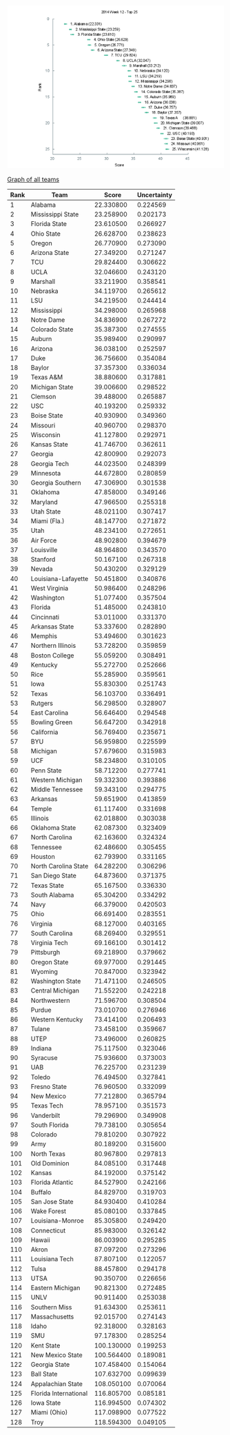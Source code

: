 ![Week 12 Top 25](img/week12-top25.png)

[Graph of all teams](img/week12.png)

 Rank | Team                           | Score      | Uncertainty
------|--------------------------------|------------|------------
    1 | Alabama                   |  22.330800 |   0.224569
    2 | Mississippi State         |  23.258900 |   0.202173
    3 | Florida State             |  23.610500 |   0.266927
    4 | Ohio State                |  26.628700 |   0.238623
    5 | Oregon                    |  26.770900 |   0.273090
    6 | Arizona State             |  27.349200 |   0.271247
    7 | TCU                       |  29.824400 |   0.306622
    8 | UCLA                      |  32.046600 |   0.243120
    9 | Marshall                  |  33.211900 |   0.358541
   10 | Nebraska                  |  34.119700 |   0.265612
   11 | LSU                       |  34.219500 |   0.244414
   12 | Mississippi               |  34.298000 |   0.265968
   13 | Notre Dame                |  34.836900 |   0.267272
   14 | Colorado State            |  35.387300 |   0.274555
   15 | Auburn                    |  35.989400 |   0.290997
   16 | Arizona                   |  36.038100 |   0.252597
   17 | Duke                      |  36.756600 |   0.354084
   18 | Baylor                    |  37.357300 |   0.336034
   19 | Texas A&M                 |  38.880600 |   0.317881
   20 | Michigan State            |  39.006600 |   0.298522
   21 | Clemson                   |  39.488000 |   0.265887
   22 | USC                       |  40.193200 |   0.259332
   23 | Boise State               |  40.930900 |   0.349360
   24 | Missouri                  |  40.960700 |   0.298370
   25 | Wisconsin                 |  41.127800 |   0.292971
   26 | Kansas State              |  41.746700 |   0.362611
   27 | Georgia                   |  42.800900 |   0.292073
   28 | Georgia Tech              |  44.023500 |   0.248399
   29 | Minnesota                 |  44.672800 |   0.280859
   30 | Georgia Southern          |  47.306900 |   0.301538
   31 | Oklahoma                  |  47.858000 |   0.349146
   32 | Maryland                  |  47.966500 |   0.255318
   33 | Utah State                |  48.021100 |   0.307417
   34 | Miami (Fla.)              |  48.147700 |   0.271872
   35 | Utah                      |  48.234100 |   0.272651
   36 | Air Force                 |  48.902800 |   0.394679
   37 | Louisville                |  48.964800 |   0.343570
   38 | Stanford                  |  50.167100 |   0.267318
   39 | Nevada                    |  50.430200 |   0.329129
   40 | Louisiana-Lafayette       |  50.451800 |   0.340876
   41 | West Virginia             |  50.986400 |   0.248296
   42 | Washington                |  51.077400 |   0.357504
   43 | Florida                   |  51.485000 |   0.243810
   44 | Cincinnati                |  53.011000 |   0.331370
   45 | Arkansas State            |  53.337600 |   0.282890
   46 | Memphis                   |  53.494600 |   0.301623
   47 | Northern Illinois         |  53.728200 |   0.359859
   48 | Boston College            |  55.059200 |   0.308491
   49 | Kentucky                  |  55.272700 |   0.252666
   50 | Rice                      |  55.285900 |   0.359561
   51 | Iowa                      |  55.830300 |   0.251743
   52 | Texas                     |  56.103700 |   0.336491
   53 | Rutgers                   |  56.298500 |   0.328907
   54 | East Carolina             |  56.646400 |   0.294548
   55 | Bowling Green             |  56.647200 |   0.342918
   56 | California                |  56.769400 |   0.235671
   57 | BYU                       |  56.959800 |   0.225599
   58 | Michigan                  |  57.679600 |   0.315983
   59 | UCF                       |  58.234800 |   0.310105
   60 | Penn State                |  58.712200 |   0.277741
   61 | Western Michigan          |  59.332300 |   0.393886
   62 | Middle Tennessee          |  59.343100 |   0.294775
   63 | Arkansas                  |  59.651900 |   0.413859
   64 | Temple                    |  61.117400 |   0.331698
   65 | Illinois                  |  62.018800 |   0.303038
   66 | Oklahoma State            |  62.087300 |   0.323409
   67 | North Carolina            |  62.163600 |   0.324324
   68 | Tennessee                 |  62.486600 |   0.305455
   69 | Houston                   |  62.793900 |   0.331165
   70 | North Carolina State      |  64.282200 |   0.306296
   71 | San Diego State           |  64.873600 |   0.371375
   72 | Texas State               |  65.167500 |   0.336330
   73 | South Alabama             |  65.304200 |   0.334292
   74 | Navy                      |  66.379000 |   0.420503
   75 | Ohio                      |  66.691400 |   0.283551
   76 | Virginia                  |  68.127000 |   0.403165
   77 | South Carolina            |  68.269400 |   0.329551
   78 | Virginia Tech             |  69.166100 |   0.301412
   79 | Pittsburgh                |  69.218900 |   0.379662
   80 | Oregon State              |  69.977000 |   0.291445
   81 | Wyoming                   |  70.847000 |   0.323942
   82 | Washington State          |  71.471100 |   0.246505
   83 | Central Michigan          |  71.552200 |   0.242218
   84 | Northwestern              |  71.596700 |   0.308504
   85 | Purdue                    |  73.010700 |   0.276946
   86 | Western Kentucky          |  73.414100 |   0.206493
   87 | Tulane                    |  73.458100 |   0.359667
   88 | UTEP                      |  73.496000 |   0.260825
   89 | Indiana                   |  75.117500 |   0.323046
   90 | Syracuse                  |  75.936600 |   0.373003
   91 | UAB                       |  76.225700 |   0.231239
   92 | Toledo                    |  76.494500 |   0.327841
   93 | Fresno State              |  76.960500 |   0.332099
   94 | New Mexico                |  77.212800 |   0.365794
   95 | Texas Tech                |  78.957100 |   0.351573
   96 | Vanderbilt                |  79.296900 |   0.349908
   97 | South Florida             |  79.738100 |   0.305654
   98 | Colorado                  |  79.810200 |   0.307922
   99 | Army                      |  80.189200 |   0.315600
  100 | North Texas               |  80.967800 |   0.297813
  101 | Old Dominion              |  84.085100 |   0.317448
  102 | Kansas                    |  84.192000 |   0.375142
  103 | Florida Atlantic          |  84.527900 |   0.242166
  104 | Buffalo                   |  84.829700 |   0.319703
  105 | San Jose State            |  84.930400 |   0.410284
  106 | Wake Forest               |  85.080100 |   0.337845
  107 | Louisiana-Monroe          |  85.305800 |   0.249420
  108 | Connecticut               |  85.983000 |   0.326142
  109 | Hawaii                    |  86.003900 |   0.295285
  110 | Akron                     |  87.097200 |   0.273296
  111 | Louisiana Tech            |  87.807100 |   0.122057
  112 | Tulsa                     |  88.457800 |   0.294178
  113 | UTSA                      |  90.350700 |   0.226656
  114 | Eastern Michigan          |  90.821300 |   0.272485
  115 | UNLV                      |  90.911400 |   0.253038
  116 | Southern Miss             |  91.634300 |   0.253611
  117 | Massachusetts             |  92.015700 |   0.274143
  118 | Idaho                     |  92.318000 |   0.328163
  119 | SMU                       |  97.178300 |   0.285254
  120 | Kent State                | 100.130000 |   0.199253
  121 | New Mexico State          | 100.564400 |   0.189081
  122 | Georgia State             | 107.458400 |   0.154064
  123 | Ball State                | 107.632700 |   0.099639
  124 | Appalachian State         | 108.050100 |   0.070064
  125 | Florida International     | 116.805700 |   0.085181
  126 | Iowa State                | 116.994500 |   0.074302
  127 | Miami (Ohio)              | 117.098900 |   0.077522
  128 | Troy                      | 118.594300 |   0.049105
